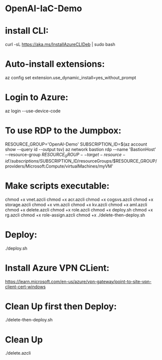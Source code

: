# OpenAI-IaC-Demo

# install CLI:
curl -sL https://aka.ms/InstallAzureCLIDeb | sudo bash

# Auto-install extensions:
az config set extension.use_dynamic_install=yes_without_prompt

# Login to Azure:
az login --use-device-code

# To use RDP to the Jumpbox:

RESOURCE_GROUP='OpenAI-Demo'
SUBSCRIPTION_ID=$(az account show --query id --output tsv)
az network bastion rdp --name 'BastionHost' --resource-group $RESOURCE_GROUP --target-resource-id '/subscriptions/$SUBSCRIPTION_ID/resourceGroups/$RESOURCE_GROUP/providers/Microsoft.Compute/virtualMachines/myVM'

# Make scripts executable:
chmod +x vnet.azcli
chmod +x acr.azcli
chmod +x cogsvs.azcli
chmod +x storage.azcli
chmod +x vm.azcli
chmod +x kv.azcli
chmod +x aml.azcli
chmod +x delete.azcli
chmod +x role.azcli
chmod +x deploy.sh
chmod +x rg.azcli
chmod +x role-assign.azcli
chmod +x ./delete-then-deploy.sh

# Deploy:
./deploy.sh

# Install Azure VPN CLient:
https://learn.microsoft.com/en-us/azure/vpn-gateway/point-to-site-vpn-client-cert-windows


# Clean Up first then Deploy:
./delete-then-deploy.sh

# Clean Up
./delete.azcli
